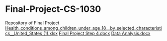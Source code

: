 # Final-Project-CS-1030
Repository of Final Project 
[Health_conditions_among_children_under_age_18__by_selected_characteristics__United_States (1).xlsx](https://github.com/fatimaayeh/Final-Project-CS-1030/files/11411264/Health_conditions_among_children_under_age_18__by_selected_characteristics__United_States.1.xlsx)
[Final Project Step 4.docx](https://github.com/fatimaayeh/Final-Project-CS-1030/files/11411265/Final.Project.Step.4.docx)
[Data Analysis.docx](https://github.com/fatimaayeh/Final-Project-CS-1030/files/11411523/Data.Analysis.docx)
